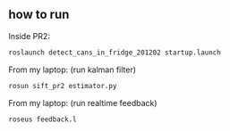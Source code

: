 ## how to run
Inside PR2:
```bash
roslaunch detect_cans_in_fridge_201202 startup.launch
```
From my laptop: (run kalman filter)
```bash
rosun sift_pr2 estimator.py
```

From my laptop: (run realtime feedback)
```bsah
roseus feedback.l
```


